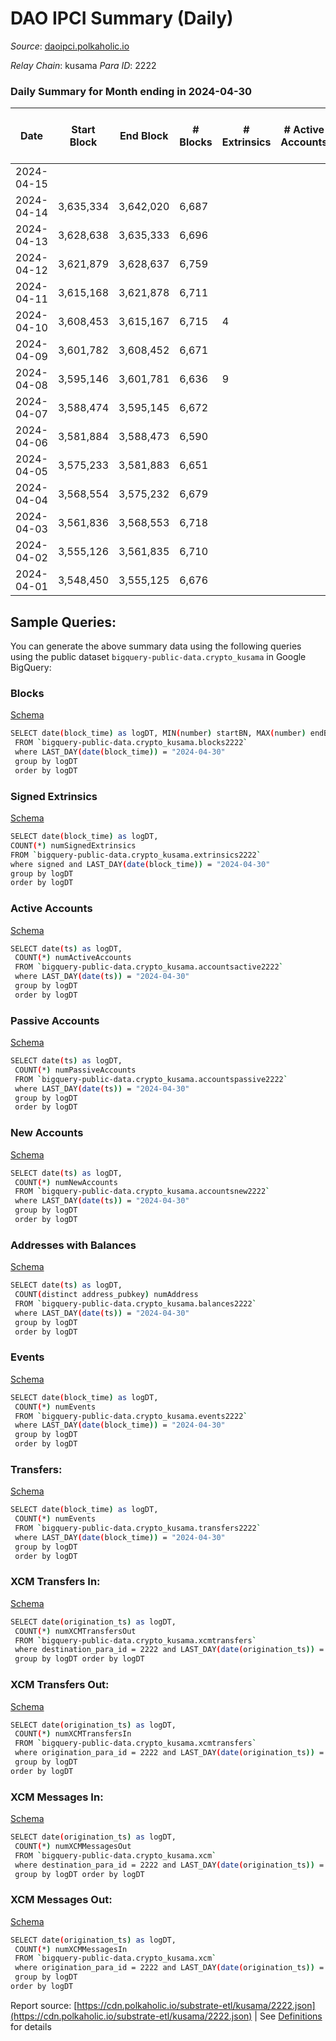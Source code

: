 # DAO IPCI Summary (Daily)

_Source_: [daoipci.polkaholic.io](https://daoipci.polkaholic.io)

*Relay Chain*: kusama
*Para ID*: 2222



### Daily Summary for Month ending in 2024-04-30


| Date    | Start Block | End Block | # Blocks | # Extrinsics | # Active Accounts | # Passive Accounts | # New Accounts | # Addresses | # Events  | # Transfers ($USD) | # XCM Transfers In ($USD) | # XCM Transfers Out ($USD) | # XCM In | # XCM Out | Issues |
|---------|-------------|-----------|----------|--------------|-------------------|--------------------|----------------|-------------|-----------|--------------------|---------------------------|----------------------------|----------|-----------|--------|
| 2024-04-15 |  |  |  |  |  |  |  |  |  |   |   |   |  |  |  |
| 2024-04-14 | 3,635,334 | 3,642,020 | 6,687 |  |  |  |  | 905 | 33,435 |   |   |   |  |  |  |
| 2024-04-13 | 3,628,638 | 3,635,333 | 6,696 |  |  |  |  | 905 | 33,484 |   |   |   |  |  |  |
| 2024-04-12 | 3,621,879 | 3,628,637 | 6,759 |  |  |  |  | 905 | 33,795 |   |   |   |  |  |  |
| 2024-04-11 | 3,615,168 | 3,621,878 | 6,711 |  |  |  |  | 905 | 33,555 |   |   |   |  |  |  |
| 2024-04-10 | 3,608,453 | 3,615,167 | 6,715 | 4 |  |  |  | 905 | 33,595 |   |   |   |  |  |  |
| 2024-04-09 | 3,601,782 | 3,608,452 | 6,671 |  |  |  |  | 905 | 33,355 |   |   |   |  |  |  |
| 2024-04-08 | 3,595,146 | 3,601,781 | 6,636 | 9 |  |  |  | 905 | 33,225 |   |   |   |  |  |  |
| 2024-04-07 | 3,588,474 | 3,595,145 | 6,672 |  |  |  |  | 905 | 33,360 |   |   |   |  |  |  |
| 2024-04-06 | 3,581,884 | 3,588,473 | 6,590 |  |  |  |  | 905 | 32,950 |   |   |   |  |  |  |
| 2024-04-05 | 3,575,233 | 3,581,883 | 6,651 |  |  |  |  | 905 | 33,259 |   |   |   |  |  |  |
| 2024-04-04 | 3,568,554 | 3,575,232 | 6,679 |  |  |  |  | 905 | 33,395 |   |   |   |  |  |  |
| 2024-04-03 | 3,561,836 | 3,568,553 | 6,718 |  |  |  |  | 905 | 33,590 |   |   |   |  |  |  |
| 2024-04-02 | 3,555,126 | 3,561,835 | 6,710 |  |  |  |  | 905 | 33,550 |   |   |   |  |  |  |
| 2024-04-01 | 3,548,450 | 3,555,125 | 6,676 |  |  |  |  | 905 | 33,380 |   |   |   |  |  |  |

## Sample Queries:
You can generate the above summary data using the following queries using the public dataset `bigquery-public-data.crypto_kusama` in Google BigQuery:


### Blocks 

[Schema](https://github.com/colorfulnotion/substrate-etl/blob/main/schema/blocks.json)

```bash
SELECT date(block_time) as logDT, MIN(number) startBN, MAX(number) endBN, COUNT(*) numBlocks 
 FROM `bigquery-public-data.crypto_kusama.blocks2222`  
 where LAST_DAY(date(block_time)) = "2024-04-30" 
 group by logDT 
 order by logDT
```

### Signed Extrinsics 

[Schema](https://github.com/colorfulnotion/substrate-etl/blob/main/schema/extrinsics.json)

```bash
SELECT date(block_time) as logDT, 
COUNT(*) numSignedExtrinsics 
FROM `bigquery-public-data.crypto_kusama.extrinsics2222`  
where signed and LAST_DAY(date(block_time)) = "2024-04-30" 
group by logDT 
order by logDT
```

### Active Accounts 

[Schema](https://github.com/colorfulnotion/substrate-etl/blob/main/schema/accountsactive.json)

```bash
SELECT date(ts) as logDT, 
 COUNT(*) numActiveAccounts 
 FROM `bigquery-public-data.crypto_kusama.accountsactive2222` 
 where LAST_DAY(date(ts)) = "2024-04-30" 
 group by logDT 
 order by logDT
```

### Passive Accounts 

[Schema](https://github.com/colorfulnotion/substrate-etl/blob/main/schema/accountspassive.json)

```bash
SELECT date(ts) as logDT, 
 COUNT(*) numPassiveAccounts 
 FROM `bigquery-public-data.crypto_kusama.accountspassive2222` 
 where LAST_DAY(date(ts)) = "2024-04-30" 
 group by logDT 
 order by logDT
```

### New Accounts 

[Schema](https://github.com/colorfulnotion/substrate-etl/blob/main/schema/accountsnew.json)

```bash
SELECT date(ts) as logDT, 
 COUNT(*) numNewAccounts 
 FROM `bigquery-public-data.crypto_kusama.accountsnew2222` 
 where LAST_DAY(date(ts)) = "2024-04-30" 
 group by logDT
 order by logDT
```

### Addresses with Balances 

[Schema](https://github.com/colorfulnotion/substrate-etl/blob/main/schema/balances.json)

```bash
SELECT date(ts) as logDT,
 COUNT(distinct address_pubkey) numAddress 
 FROM `bigquery-public-data.crypto_kusama.balances2222` 
 where LAST_DAY(date(ts)) = "2024-04-30" 
 group by logDT 
 order by logDT
```

### Events 

[Schema](https://github.com/colorfulnotion/substrate-etl/blob/main/schema/events.json)

```bash
SELECT date(block_time) as logDT, 
 COUNT(*) numEvents 
 FROM `bigquery-public-data.crypto_kusama.events2222` 
 where LAST_DAY(date(block_time)) = "2024-04-30" 
 group by logDT 
 order by logDT
```

### Transfers:

[Schema](https://github.com/colorfulnotion/substrate-etl/blob/main/schema/transfers.json)

```bash
SELECT date(block_time) as logDT, 
 COUNT(*) numEvents 
 FROM `bigquery-public-data.crypto_kusama.transfers2222` 
 where LAST_DAY(date(block_time)) = "2024-04-30" 
 group by logDT 
 order by logDT
```

### XCM Transfers In: 

[Schema](https://github.com/colorfulnotion/substrate-etl/blob/main/schema/xcmtransfers.json)

```bash
SELECT date(origination_ts) as logDT, 
 COUNT(*) numXCMTransfersOut 
 FROM `bigquery-public-data.crypto_kusama.xcmtransfers` 
 where destination_para_id = 2222 and LAST_DAY(date(origination_ts)) = "2024-04-30" 
 group by logDT order by logDT
```

### XCM Transfers Out: 

[Schema](https://github.com/colorfulnotion/substrate-etl/blob/main/schema/xcmtransfers.json)

```bash
SELECT date(origination_ts) as logDT, 
 COUNT(*) numXCMTransfersIn 
 FROM `bigquery-public-data.crypto_kusama.xcmtransfers` 
 where origination_para_id = 2222 and LAST_DAY(date(origination_ts)) = "2024-04-30" 
 group by logDT 
order by logDT
```

### XCM Messages In: 

[Schema](https://github.com/colorfulnotion/substrate-etl/blob/main/schema/xcm.json)

```bash
SELECT date(origination_ts) as logDT, 
 COUNT(*) numXCMMessagesOut 
 FROM `bigquery-public-data.crypto_kusama.xcm` 
 where destination_para_id = 2222 and LAST_DAY(date(origination_ts)) = "2024-04-30" 
 group by logDT order by logDT
```

### XCM Messages Out: 

[Schema](https://github.com/colorfulnotion/substrate-etl/blob/main/schema/xcm.json)

```bash
SELECT date(origination_ts) as logDT, 
 COUNT(*) numXCMMessagesIn 
 FROM `bigquery-public-data.crypto_kusama.xcm` 
 where origination_para_id = 2222 and LAST_DAY(date(origination_ts)) = "2024-04-30" 
 group by logDT 
order by logDT
```


Report source: [https://cdn.polkaholic.io/substrate-etl/kusama/2222.json](https://cdn.polkaholic.io/substrate-etl/kusama/2222.json) | See [Definitions](/DEFINITIONS.md) for details
